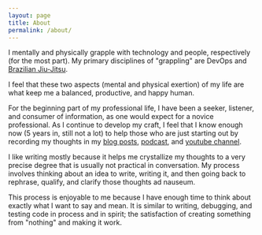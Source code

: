 ```yaml
---
layout: page
title: About
permalink: /about/
---
```


I mentally and physically grapple with technology and people, respectively (for the most part). My primary disciplines of "grappling" are DevOps and <a href="https://youtu.be/imfsiapz5GY">Brazilian Jiu-Jitsu</a>.

I feel that these two aspects (mental and physical exertion) of my life are what keep me a balanced, productive, and happy human.

For the beginning part of my professional life, I have been a seeker, listener, and consumer of information, as one would expect for a novice professional. As I continue to develop my craft, I feel that I know enough now (5 years in, still not a lot) to help those who are just starting out by recording my thoughts in my <a href="/posts">blog posts</a>, <a href="/podcast">podcast</a>, and <a href="https://www.youtube.com/mikelady">youtube channel</a>. 

I like writing mostly because it helps me crystallize my thoughts to a very precise degree that is usually not practical in conversation. My process involves thinking about an idea to write, writing it, and then going back to rephrase, qualify, and clarify those thoughts ad nauseum. 

This process is enjoyable to me because I have enough time to think about exactly what I want to say and mean. It is similar to writing, debugging, and testing code in process and in spirit; the satisfaction of creating something from "nothing" and making it work.
